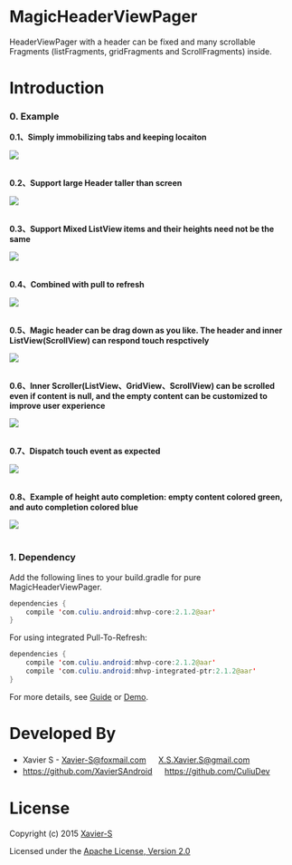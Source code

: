 # MagicHeaderViewPager
HeaderViewPager with a header can be fixed and many scrollable Fragments (listFragments, gridFragments and ScrollFragments) inside.

# Introduction
### 0. Example
**0.1、Simply immobilizing tabs and keeping locaiton**

![](https://raw.githubusercontent.com/XavierSAndroid/MagicHeaderViewPager/master/pics/1.gif)
<br>
<br>

**0.2、Support large Header taller than screen**

![](https://raw.githubusercontent.com/XavierSAndroid/MagicHeaderViewPager/master/pics/2.gif)
<br>
<br>

**0.3、Support Mixed ListView items and their heights need not be the same**

![](https://raw.githubusercontent.com/XavierSAndroid/MagicHeaderViewPager/master/pics/3.gif)
<br>
<br>

**0.4、Combined with pull to refresh**

![](https://raw.githubusercontent.com/XavierSAndroid/MagicHeaderViewPager/master/pics/4.gif)
<br>
<br>

**0.5、Magic header can be drag down as you like. The header and inner ListView(ScrollView) can respond touch respctively**

![](https://raw.githubusercontent.com/XavierSAndroid/MagicHeaderViewPager/master/pics/5.gif)
<br>
<br>

**0.6、Inner Scroller(ListView、GridView、ScrollView) can be scrolled even if content is null, and the empty content can be customized to improve user experience**

![](https://raw.githubusercontent.com/XavierSAndroid/MagicHeaderViewPager/master/pics/6.gif)
<br>
<br>

**0.7、Dispatch touch event as expected**

![](https://raw.githubusercontent.com/XavierSAndroid/MagicHeaderViewPager/master/pics/7.gif)
<br>
<br>

**0.8、Example of height auto completion: empty content colored green, and auto completion colored blue**

![](https://raw.githubusercontent.com/XavierSAndroid/MagicHeaderViewPager/master/pics/8.gif)
<br>
<br>

### 1. Dependency

Add the following lines to your build.gradle for pure MagicHeaderViewPager.
```Java
dependencies {
    compile 'com.culiu.android:mhvp-core:2.1.2@aar'
}
```

For using integrated Pull-To-Refresh:
```Java
dependencies {
    compile 'com.culiu.android:mhvp-core:2.1.2@aar'
    compile 'com.culiu.android:mhvp-integrated-ptr:2.1.2@aar'
}
```

For more details, see [Guide](https://github.com/XavierSAndroid/MagicHeaderViewPager/tree/master/doc) or [Demo](https://github.com/XavierSAndroid/MagicHeaderViewPager/tree/master/demo).

# Developed By

* Xavier S - <Xavier-S@foxmail.com> 　 <X.S.Xavier.S@gmail.com>
* https://github.com/XavierSAndroid 　 https://github.com/CuliuDev

# License

Copyright (c) 2015 [Xavier-S](mailto:X.S.Xavier.S@gmail.com)

Licensed under the [Apache License, Version 2.0](http://www.apache.org/licenses/LICENSE-2.0.html)
